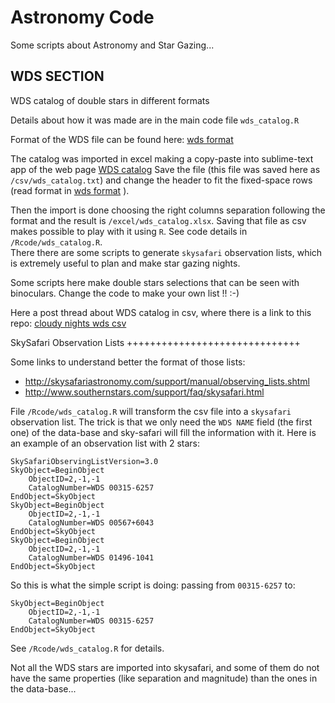 Astronomy Code
============

Some scripts about Astronomy and Star Gazing...


WDS SECTION
-------------

WDS catalog of double stars in different formats

Details about how it was made are in the main code file `wds_catalog.R`

Format of the WDS file can be found here: [wds format](http://ad.usno.navy.mil/wds/Webtextfiles/wdsweb_format.txt)

The catalog was imported in excel making a copy-paste into sublime-text app of the web page [WDS catalog](http://ad.usno.navy.mil/wds/Webtextfiles/wdsweb_summ2.txt)
Save the file (this file was saved here as `/csv/wds_catalog.txt`) and change the header to fit the fixed-space rows (read format in [wds format](http://ad.usno.navy.mil/wds/Webtextfiles/wdsweb_format.txt) ).

Then the import is done choosing the right columns separation following the format and the result is `/excel/wds_catalog.xlsx`. 
Saving that file as csv makes possible to play with it using `R`. See code details in `/Rcode/wds_catalog.R`.   
There there are some scripts to generate `skysafari` observation lists, which is extremely useful to plan and make star gazing nights.

Some scripts here make double stars selections that can be seen with binoculars. Change the code to make your own list !! :-)

Here a post thread about WDS catalog in csv, where there is a link to this repo: [cloudy nights wds csv](https://www.cloudynights.com/topic/444854-wds-catalog-in-csv-format/)

SkySafari Observation Lists
++++++++++++++++++++++++++++++

Some links to understand better the format of those lists:

* http://skysafariastronomy.com/support/manual/observing_lists.shtml
* http://www.southernstars.com/support/faq/skysafari.html

File `/Rcode/wds_catalog.R` will transform the csv file into a `skysafari` observation list.
The trick is that we only need the `WDS NAME` field (the first one) of the data-base and sky-safari will fill the information with it.
Here is an example of an observation list with 2 stars:

```
SkySafariObservingListVersion=3.0
SkyObject=BeginObject
	ObjectID=2,-1,-1
	CatalogNumber=WDS 00315-6257
EndObject=SkyObject
SkyObject=BeginObject
	ObjectID=2,-1,-1
	CatalogNumber=WDS 00567+6043
EndObject=SkyObject
SkyObject=BeginObject
	ObjectID=2,-1,-1
	CatalogNumber=WDS 01496-1041
EndObject=SkyObject
```

So this is what the simple script is doing: passing from `00315-6257` to:

```
SkyObject=BeginObject
	ObjectID=2,-1,-1
	CatalogNumber=WDS 00315-6257
EndObject=SkyObject
```

See `/Rcode/wds_catalog.R` for details.

Not all the WDS stars are imported into skysafari, and some of them do not have the same properties (like separation and magnitude) than the ones in the data-base...

